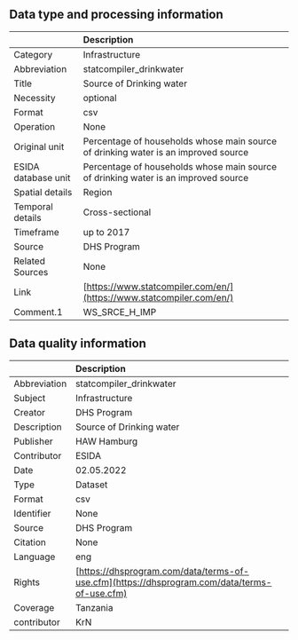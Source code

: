 ## Data type and processing information 

|                     | Description                                                                        |
|:--------------------|:-----------------------------------------------------------------------------------|
| Category            | Infrastructure                                                                     |
| Abbreviation        | statcompiler_drinkwater                                                            |
| Title               | Source of Drinking water                                                           |
| Necessity           | optional                                                                           |
| Format              | csv                                                                                |
| Operation           | None                                                                               |
| Original unit       | Percentage of households whose main source of drinking water is an improved source |
| ESIDA database unit | Percentage of households whose main source of drinking water is an improved source |
| Spatial details     | Region                                                                             |
| Temporal details    | Cross-sectional                                                                    |
| Timeframe           | up to 2017                                                                         |
| Source              | DHS Program                                                                        |
| Related Sources     | None                                                                               |
| Link                | [https://www.statcompiler.com/en/](https://www.statcompiler.com/en/)               |
| Comment.1           | WS_SRCE_H_IMP                                                                      |

## Data quality information 

|              | Description                                                                                  |
|:-------------|:---------------------------------------------------------------------------------------------|
| Abbreviation | statcompiler_drinkwater                                                                      |
| Subject      | Infrastructure                                                                               |
| Creator      | DHS Program                                                                                  |
| Description  | Source of Drinking water                                                                     |
| Publisher    | HAW Hamburg                                                                                  |
| Contributor  | ESIDA                                                                                        |
| Date         | 02.05.2022                                                                                   |
| Type         | Dataset                                                                                      |
| Format       | csv                                                                                          |
| Identifier   | None                                                                                         |
| Source       | DHS Program                                                                                  |
| Citation     | None                                                                                         |
| Language     | eng                                                                                          |
| Rights       | [https://dhsprogram.com/data/terms-of-use.cfm](https://dhsprogram.com/data/terms-of-use.cfm) |
| Coverage     | Tanzania                                                                                     |
| contributor  | KrN                                                                                          |